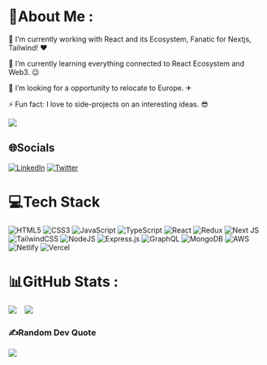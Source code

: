 <!--
**moinulmoin/moinulmoin** is a ✨ _special_ ✨ repository because its `README.md` (this file) appears on your GitHub profile. -->

# 💫About Me :

🔭 I'm currently working with React and its Ecosystem, Fanatic for Nextjs, Tailwind! ❤️

🌱 I’m currently learning everything connected to React Ecosystem and Web3. 😉

👯 I’m looking for a opportunity to relocate to Europe. ✈

⚡ Fun fact: I love to side-projects on an interesting ideas. 😎

[![](https://visitcount.itsvg.in/api?id=moinulmoin&icon=0&color=0)](https://visitcount.itsvg.in)

## 🌐Socials
[![LinkedIn](https://img.shields.io/badge/LinkedIn-%230077B5.svg?logo=linkedin&logoColor=white)](https://linkedin.com/in/immoinulmoin) [![Twitter](https://img.shields.io/badge/Twitter-%231DA1F2.svg?logo=Twitter&logoColor=white)](https://twitter.com/immoinulmoin) 

# 💻Tech Stack
![HTML5](https://img.shields.io/badge/html5-%23E34F26.svg?style=for-the-badge&logo=html5&logoColor=white) ![CSS3](https://img.shields.io/badge/css3-%231572B6.svg?style=for-the-badge&logo=css3&logoColor=white) ![JavaScript](https://img.shields.io/badge/javascript-%23323330.svg?style=for-the-badge&logo=javascript&logoColor=%23F7DF1E) ![TypeScript](https://img.shields.io/badge/typescript-%23007ACC.svg?style=for-the-badge&logo=typescript&logoColor=white) ![React](https://img.shields.io/badge/react-%2320232a.svg?style=for-the-badge&logo=react&logoColor=%2361DAFB) ![Redux](https://img.shields.io/badge/redux-%23593d88.svg?style=for-the-badge&logo=redux&logoColor=white) ![Next JS](https://img.shields.io/badge/Next-black?style=for-the-badge&logo=next.js&logoColor=white) ![TailwindCSS](https://img.shields.io/badge/tailwindcss-%2338B2AC.svg?style=for-the-badge&logo=tailwind-css&logoColor=white)  ![NodeJS](https://img.shields.io/badge/node.js-6DA55F?style=for-the-badge&logo=node.js&logoColor=white) ![Express.js](https://img.shields.io/badge/express.js-%23404d59.svg?style=for-the-badge&logo=express&logoColor=%2361DAFB)  ![GraphQL](https://img.shields.io/badge/-ApolloGraphQL-311C87?style=for-the-badge&logo=graphql) ![MongoDB](https://img.shields.io/badge/MongoDB-%234ea94b.svg?style=for-the-badge&logo=mongodb&logoColor=white) ![AWS](https://img.shields.io/badge/AWS-%23FF9900.svg?style=for-the-badge&logo=amazon-aws&logoColor=white) ![Netlify](https://img.shields.io/badge/netlify-%23000000.svg?style=for-the-badge&logo=netlify&logoColor=#00C7B7) ![Vercel](https://img.shields.io/badge/vercel-%23000000.svg?style=for-the-badge&logo=vercel&logoColor=white) 
# 📊GitHub Stats :
![](https://github-readme-stats.vercel.app/api?username=moinulmoin&theme=react&hide_border=false&include_all_commits=true&count_private=true) &nbsp;&nbsp;
![](https://github-readme-stats.vercel.app/api/top-langs/?username=moinulmoin&theme=react&hide_border=false&include_all_commits=true&count_private=true&layout=compact)

### ✍️Random Dev Quote
![](https://quotes-github-readme.vercel.app/api?type=horizontal&theme=light)
  
